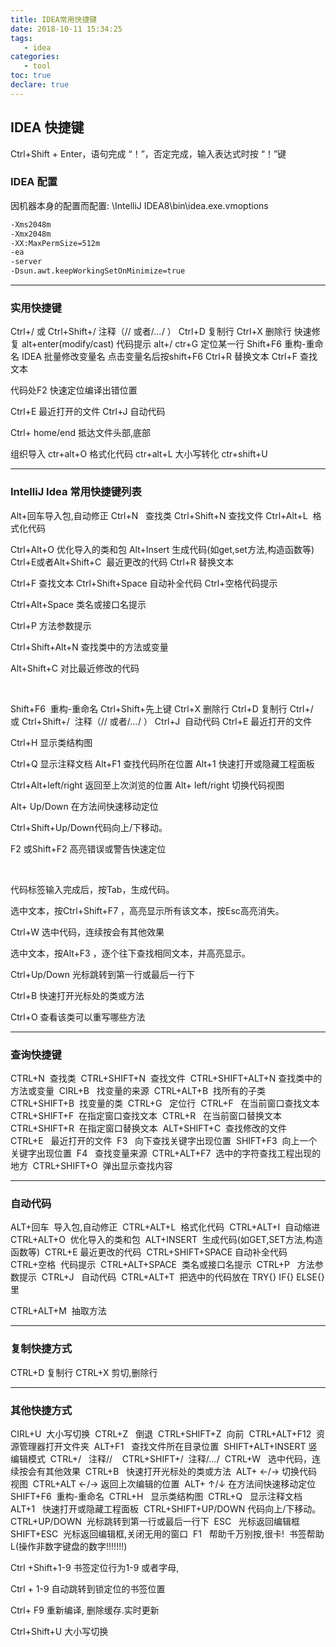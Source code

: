 ```yaml
---
title: IDEA常用快捷键
date: 2018-10-11 15:34:25
tags: 
   - idea
categories:
   - tool
toc: true
declare: true
---
```


## IDEA 快捷键

Ctrl+Shift + Enter，语句完成
“！”，否定完成，输入表达式时按 “！”键

<!-- more -->

### IDEA 配置
因机器本身的配置而配置:
\IntelliJ IDEA8\bin\idea.exe.vmoptions  
```bash
-Xms2048m     
-Xmx2048m  
-XX:MaxPermSize=512m  
-ea  
-server  
-Dsun.awt.keepWorkingSetOnMinimize=true
```
---

### 实用快捷键
Ctrl+/ 或 Ctrl+Shift+/ 注释（// 或者/*...*/ ）
Ctrl+D 复制行
Ctrl+X 删除行
快速修复 alt+enter(modify/cast)
代码提示 alt+/
ctr+G 定位某一行
Shift+F6 重构-重命名 IDEA 批量修改变量名 点击变量名后按shift+F6
Ctrl+R 替换文本
Ctrl+F 查找文本

代码处F2 快速定位编译出错位置


Ctrl+E 最近打开的文件
Ctrl+J 自动代码

Ctrl+ home/end 抵达文件头部,底部

组织导入 ctr+alt+O
格式化代码 ctr+alt+L
大小写转化 ctr+shift+U

---

### IntelliJ Idea 常用快捷键列表
Alt+回车导入包,自动修正
Ctrl+N   查找类
Ctrl+Shift+N 查找文件
Ctrl+Alt+L  格式化代码

Ctrl+Alt+O 优化导入的类和包
Alt+Insert 生成代码(如get,set方法,构造函数等)
Ctrl+E或者Alt+Shift+C  最近更改的代码
Ctrl+R 替换文本

Ctrl+F 查找文本
Ctrl+Shift+Space 自动补全代码
Ctrl+空格代码提示

Ctrl+Alt+Space 类名或接口名提示

Ctrl+P 方法参数提示

Ctrl+Shift+Alt+N 查找类中的方法或变量

Alt+Shift+C 对比最近修改的代码

 

Shift+F6  重构-重命名
Ctrl+Shift+先上键
Ctrl+X 删除行
Ctrl+D 复制行
Ctrl+/ 或 Ctrl+Shift+/  注释（// 或者/*...*/ ）
Ctrl+J  自动代码
Ctrl+E 最近打开的文件

Ctrl+H 显示类结构图

Ctrl+Q 显示注释文档
Alt+F1 查找代码所在位置
Alt+1 快速打开或隐藏工程面板

Ctrl+Alt+left/right 返回至上次浏览的位置
Alt+ left/right 切换代码视图

Alt+ Up/Down 在方法间快速移动定位

Ctrl+Shift+Up/Down代码向上/下移动。

F2 或Shift+F2 高亮错误或警告快速定位

 

代码标签输入完成后，按Tab，生成代码。

选中文本，按Ctrl+Shift+F7 ，高亮显示所有该文本，按Esc高亮消失。

Ctrl+W 选中代码，连续按会有其他效果

选中文本，按Alt+F3 ，逐个往下查找相同文本，并高亮显示。

Ctrl+Up/Down 光标跳转到第一行或最后一行下

Ctrl+B 快速打开光标处的类或方法 

Ctrl+O 查看该类可以重写哪些方法

--- 

### 查询快捷键

CTRL+N  查找类 
CTRL+SHIFT+N  查找文件 
CTRL+SHIFT+ALT+N 查找类中的方法或变量 
CIRL+B   找变量的来源 
CTRL+ALT+B  找所有的子类 
CTRL+SHIFT+B  找变量的类 
CTRL+G   定位行 
CTRL+F   在当前窗口查找文本 
CTRL+SHIFT+F  在指定窗口查找文本 
CTRL+R   在当前窗口替换文本 
CTRL+SHIFT+R  在指定窗口替换文本 
ALT+SHIFT+C  查找修改的文件 
CTRL+E   最近打开的文件 
F3   向下查找关键字出现位置 
SHIFT+F3  向上一个关键字出现位置 
F4   查找变量来源 
CTRL+ALT+F7  选中的字符查找工程出现的地方 
CTRL+SHIFT+O  弹出显示查找内容

--- 

### 自动代码
ALT+回车  导入包,自动修正 
CTRL+ALT+L  格式化代码 
CTRL+ALT+I  自动缩进 
CTRL+ALT+O  优化导入的类和包 
ALT+INSERT  生成代码(如GET,SET方法,构造函数等) 
CTRL+E 最近更改的代码 
CTRL+SHIFT+SPACE 自动补全代码 
CTRL+空格  代码提示 
CTRL+ALT+SPACE  类名或接口名提示 
CTRL+P   方法参数提示 
CTRL+J   自动代码 
CTRL+ALT+T  把选中的代码放在 TRY{} IF{} ELSE{}里

CTRL+ALT+M  抽取方法

---

### 复制快捷方式
CTRL+D  复制行 
CTRL+X   剪切,删除行 

---

### 其他快捷方式
CIRL+U  大小写切换 
CTRL+Z   倒退 
CTRL+SHIFT+Z  向前 
CTRL+ALT+F12  资源管理器打开文件夹 
ALT+F1   查找文件所在目录位置 
SHIFT+ALT+INSERT 竖编辑模式 
CTRL+/   注释//   
CTRL+SHIFT+/  注释/*...*/ 
CTRL+W   选中代码，连续按会有其他效果 
CTRL+B   快速打开光标处的类或方法 
ALT+ ←/→ 切换代码视图 
CTRL+ALT ←/→ 返回上次编辑的位置 
ALT+ ↑/↓ 在方法间快速移动定位 
SHIFT+F6  重构-重命名 
CTRL+H   显示类结构图 
CTRL+Q   显示注释文档 
ALT+1   快速打开或隐藏工程面板 
CTRL+SHIFT+UP/DOWN 代码向上/下移动。 
CTRL+UP/DOWN  光标跳转到第一行或最后一行下 
ESC   光标返回编辑框 
SHIFT+ESC  光标返回编辑框,关闭无用的窗口 
F1   帮助千万别按,很卡! 
书签帮助L(操作非数字键盘的数字!!!!!!!)

Ctrl +Shift+1-9 书签定位行为1-9 或者字母,

Ctrl + 1-9 自动跳转到锁定位的书签位置

Ctrl+ F9 重新编译, 删除缓存.实时更新

Ctrl+Shift+U 大小写切换